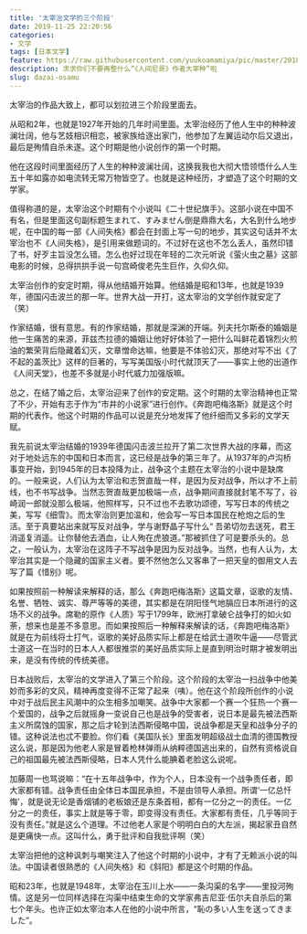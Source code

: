 ```yaml
---
title: '太宰治文学的三个阶段'
date: 2019-11-25 22:20:56
categories:
- 文学
tags: [日本文学]
feature: https://raw.githubusercontent.com/yuukoamamiya/pic/master/20180720161016_original-768x480.jpg
description: 求求你们不要再整什么“《人间尼哥》作者大宰种”啦
slug: dazai-osamu
---
```

太宰治的作品大致上，都可以划拉进三个阶段里面去。

<!-- more -->

从昭和2年，也就是1927年开始的几年时间里面。太宰治经历了他人生中的种种波澜壮阔，他与艺妓相识相恋，被家族给逐出家门，他参加了左翼运动尔后又退出，最后是殉情自杀未遂。这个时期是他小说创作的第一个时期。

他在这段时间里面经历了人生的种种波澜壮阔，这换我我也大彻大悟领悟什么人生五十年如露亦如电流转无常万物皆空了。也就是这种经历，才塑造了这个时期的文学家。

值得称道的是，太宰治这个时期有个小说叫《二十世纪旗手》。这部小说在中国不有名，但是里面这句副标题生まれて、すみません倒是鼎鼎大名，大名到什么地步呢，在中国的每一部《人间失格》都会在封面上写一句的地步，其实这句话并不太宰治也不《人间失格》，是引用来做题词的。不过好在这也不怎么丢人，虽然印错了书，好歹主旨没怎么错。怎么也好过现在年轻的二次元听说《萤火虫之墓》这部电影的时候，总得拱拱手说一句宫崎俊老先生巨作，久仰久仰。

太宰治创作的安定时期，得从他结婚开始算。他结婚是昭和13年，也就是1939年，德国闪击波兰的那一年。世界大战一开打，这太宰治的文学创作就安定了（笑）

作家结婚，很有意思。有的作家结婚，那就是深渊的开端。列夫托尔斯泰的婚姻是他一生痛苦的来源，菲兹杰拉德的婚姻让他好好体验了一把什么叫鲜花着锦烈火煎油的繁荣背后隐藏着幻灭，文章憎命达嘛，他要是不体验幻灭，那绝对写不出《了不起的盖茨比》这样的巨著的，写写美国版小时代就顶天了——事实上他的出道作《人间天堂》，也差不多就是小时代威力加强版嘛。

总之，在结了婚之后，太宰治迎来了创作的安定期。这个时期的太宰治精神也正常了不少，开始有志于作为“市井的小说家”进行创作。《奔跑吧梅洛斯》就是这个时期的代表作。他这个时期的作品可以说是充分地发挥了他纤细而又多彩的文学天赋。

我先前说太宰治结婚的1939年德国闪击波兰拉开了第二次世界大战的序幕，而这对于地处远东的中国和日本而言，这已经是战争的第三年了。从1937年的卢沟桥事变开始，到1945年的日本投降为止，战争这个主题在太宰治的小说中是缺席的。一般来说，人们认为太宰治和志贺直哉一样，是因为反对战争，所以才不上前线，也不书写战争。当然志贺直哉更加极端一点，战争期间直接就封笔不写了，谷崎润一郎就没那么极端，他照样写，只不过也不去歌功颂德，写写日本的传统之美，写写《细雪》。而太宰治则更加温和，他会写一写日本国民在枪炮之后的生活。至于真要站出来就写反对战争，学与谢野晶子写什么“ 吾弟切勿去送死，君王消遥复消遥。让你替他去洒血，让人殉在虎狼道。”那被抓住了可是要杀头的。总之，一般认为，太宰治在这阵子不写战争是因为反对战争。当然，也有人认为，太宰治其实是一个隐藏的国家主义者。要不然他怎么又客串了一把天皇的御用文人去写了篇《惜别》呢。

如果按照前一种解读来解释的话，那么《奔跑吧梅洛斯》这篇文章，讴歌的友情、名誉、牺牲、诚实、尊严等等的美德，其实都是在阴阳怪气地膈应日本所进行的这场不义的战争。席勒的原作《人质》写于1799年，欧洲打拿破仑战争打的如火如荼，想来也是差不多意思。而如果按照后一种解释来解读的话，《奔跑吧梅洛斯》就是在为前线将士打气，讴歌的美好品质实际上都是在给武士道吹牛逼——尽管武士道这一在当时的日本人人都很推崇的美好品质实际上是直到明治时期才被发明出来，是没有传统的传统美德。

日本战败后，太宰治的文学进入了第三个阶段。这个阶段的太宰治一扫战争中他美妙而多彩的文风，精神再度变得不正常了起来（咦）。他在这个阶段所创作的小说中对于战后民主风潮中的众生相多加嘲笑。战争中大家都一个赛一个狂热一个赛一个爱国的，战争之后就摇身一变说自己也是战争的受害者，说日本是最先被法西斯主义所腐蚀的国家，那之后才轮到法西斯侵略中国，说战争都是天皇和战争分子的错。这种说法也忒不要脸。你们看《美国队长》里面发明超级战士血清的德国教授这么说，那是因为他老人家是冒着枪林弹雨从纳粹德国逃出来的，自然有资格说自己的祖国最先被法西斯侵略，日本人凭什么能腆着老脸这么说呢。

加藤周一也骂说嘛：“在十五年战争中，作为个人，日本没有一个战争责任者，即大家都有错。战争责任由全体日本国民承担，不是由领导人承担。所谓‘一亿总忏悔’，就是说无论是香烟铺的老板娘还是东条首相，都有一亿分之一的责任。一亿分之一的责任，事实上就是等于零，即变得没有责任。大家都有责任，几乎等同于没有责任。”就是这么个道理。不过他老人家是个明明白白的大左派，揭起家丑自然是更痛快一点。这叫什么，勇于批评和自我批评啊（笑）

太宰治把他的这种讽刺与嘲笑注入了他这个时期的小说中，才有了无赖派小说的叫法。中国读者很熟悉的《人间失格》和《斜阳》都是这个时期的作品。

昭和23年，也就是1948年，太宰治在玉川上水——一条沟渠的名字——里投河殉情。这是另一位同样选择在沟渠中结束生命的文学家弗吉尼亚·伍尔夫自杀后的第七个年头。也许正如太宰治本人在他的小说中所言，“恥の多い人生を送ってきました”。
